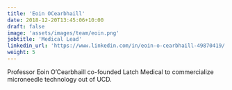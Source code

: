 ```yaml
---
title: 'Eoin OCearbhaill'
date: 2018-12-20T13:45:06+10:00
draft: false
image: 'assets/images/team/eoin.png'
jobtitle: 'Medical Lead'
linkedin_url: 'https://www.linkedin.com/in/eoin-o-cearbhaill-49870419/'
weight: 5
---
```


Professor Eoin O’Cearbhaill co-founded Latch Medical to commercialize microneedle technology out of UCD.
